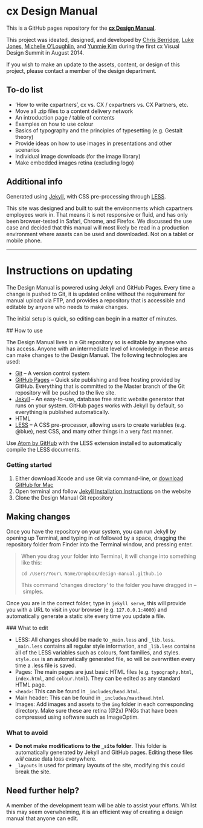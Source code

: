 # cx Design Manual

This is a GitHub pages repository for the [**cx Design Manual**](http://cxdesignmanual.com).

This project was ideated, designed, and developed by [Chris Berridge](http://www.cxpartners.co.uk/who-we-are/chris-berridge/), [Luke Jones](http://www.cxpartners.co.uk/who-we-are/luke-jones/), [Michelle O’Loughlin](http://www.cxpartners.co.uk/who-we-are/michelle-oloughlin/), and [Yunmie Kim](http://www.cxpartners.co.uk/who-we-are/yunmie-kim/) during the first cx Visual Design Summit in August 2014.

If you wish to make an update to the assets, content, or design of this project, please contact a member of the design department.

## To-do list

* ‘How to write cxpartners’, cx vs. CX / cxpartners vs. CX Partners, etc.
* Move all .zip files to a content delivery network
* An introduction page / table of contents
* Examples on how to use colour
* Basics of typography and the principles of typesetting (e.g. Gestalt theory)
* Provide ideas on how to use images in presentations and other scenarios
* Individual image downloads (for the image library)
* Make embedded images retina (excluding logo)

## Additional info

Generated using [Jekyll](http://jekyllrb.com/), with CSS pre-processing through [LESS](http://lesscss.org/).

This site was designed and built to suit the environments which cxpartners employees work in. That means it is not responsive or fluid, and has only been browser-tested in Safari, Chrome, and Firefox. We discussed the use case and decided that this manual will most likely be read in a production environment where assets can be used and downloaded. Not on a tablet or mobile phone.

-----

# Instructions on updating

The Design Manual is powered using Jekyll and GitHub Pages. Every time a change is pushed to Git, it is updated online without the requirement for manual upload via FTP, and provides a repository that is accessible and editable by anyone who needs to make changes.

The initial setup is quick, so editing can begin in a matter of minutes.

## How to use

The Design Manual lives in a Git repository so is editable by anyone who has access. Anyone with an intermediate level of knowledge in these areas can make changes to the Design Manual. The following technologies are used:

* [Git](https://help.github.com) – A version control system
* [GitHub Pages](https://pages.github.com) – Quick site publishing and free hosting provided by GitHub. Everything that is committed to the Master branch of the Git repository will be pushed to the live site.
* [Jekyll](https://jekyllrb.com) – An easy-to-use, database free static website generator that runs on your system. GitHub pages works with Jekyll by default, so everything is published automatically.
* HTML
* [LESS](http://lesscss.org/) – A CSS pre-processor, allowing users to create variables (e.g. @blue), nest CSS, and many other things in a very fast manner.

Use [Atom by GitHub](https://atom.io) with the LESS extension installed to automatically compile the LESS documents.

### Getting started

1. Either download Xcode and use Git via command-line, or [download GitHub for Mac](https://desktop.github.com)
1. Open terminal and follow [Jekyll Installation Instructions](http://jekyllrb.com/docs/installation/) on the website
1. Clone the Design Manual Git repository

## Making changes

Once you have the repository on your system, you can run Jekyll by opening up Terminal, and typing in `cd` followed by a space, dragging the repository folder from Finder into the Terminal window, and pressing enter.

> When you drag your folder into Terminal, it will change into something like this:
>
> `cd /Users/Your\ Name/Dropbox/design-manual.github.io`
>
> This command 'changes directory' to the folder you have dragged in – simples.

Once you are in the correct folder, type in `jekyll serve`, this will provide you with a URL to visit in your browser (e.g. `127.0.0.1:4000`) and automatically generate a static site every time you update a file.

### What to edit

* LESS: All changes should be made to `_main.less` and `_lib.less`. `_main.less` contains all regular style information, and `_lib.less` contains all of the LESS variables such as colours, font families, and styles. `style.css` is an automatically generated file, so will be overwritten every time a .less file is saved.
* Pages: The main pages are just basic HTML files (e.g. `typography.html`, `index.html`, and `colour.html`). They can be edited as any standard HTML page.
* `<head>`: This can be found in `_includes/head.html`.
* Main header: This can be found in `_includes/masthead.html`
* Images: Add images and assets to the `img` folder in each corresponding directory. Make sure these are retina (@2x) PNGs that have been compressed using software such as ImageOptim.

### What to avoid

* **Do not make modifications to the `_site` folder**. This folder is automatically generated by Jekyll and GitHub pages. Editing these files _will_ cause data loss everywhere.
* `_layouts` is used for primary layouts of the site, modifying this could break the site.

## Need further help?

A member of the development team will be able to assist your efforts. Whilst this may seem overwhelming, it is an efficient way of creating a design manual that anyone can edit.
